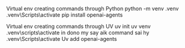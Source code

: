 Virtual env creating commands through Python 
python -m venv .venv
.venv\Scripts\activate
pip install openai-agents

Virtual env creating commands through UV
uv init
uv venv
.venv\scripts\activate  in dono my say aik command sai hy
.venv\Scripts\activate
Uv add openai-agents